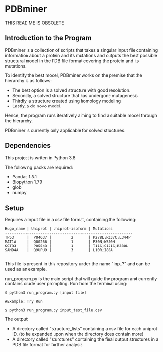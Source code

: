 # PDBminer

THIS READ ME IS OBSOLETE

## Introduction to the Program 
PDBminer is a collection of scripts that takes a singular input file containing information about a protein and its mutations and outputs the best possible structural model in the PDB file format covering the protein and its mutations. 

To identify the best model, PDBminer works on the premise that the hierarchy is as follows: 
* The best option is a solved structure with good resolution.  
* Secondly, a solved structure that has undergone mutagenesis
* Thirdly, a structure created using homology modeling
* Lastly, a de novo model. 

Hence, the program runs iteratively aiming to find a suitable model through the hierarchy. 

PDBminer is currently only applicable for solved structures.  

## Dependencies

This project is writen in Python 3.8

The following packs are required: 

* Pandas 1.3.1
* Biopython 1.79
* glob 
* numpy

## Setup
Requires a Input file in a csv file format, containing the following:

```
Hugo_name | Uniprot | Uniprot-isoform | Mutations
----------------------------------------------------------
TP53      |  P04637 |         2       | P278L;R337C;L344P
MAT1A     |  Q00266 |         1       | P30N;W300H
SSTR3     |  P05543 |         1       | T11S;C191S;R330L
SAMD4A    |  Q9UPU9 |         3       | L10R;I80A
        
```

This file is present in this repository under the name "inp..?" and can be used as an example.

run_program.py is the main script that will guide the program and currently contains crude user prompting. Run from the terminal using: 

```
$ python3 run_program.py [input file]

#Example: Try Run

$ python3 run_program.py input_test_file.csv

```
The output:
* A directory called "structure_lists" containing a csv file for each uniprot ID. (to be expanded upon when the directory does contain more)
* A directory called "sturctures" containing the final output structures in a PDB file format for further analysis.  

